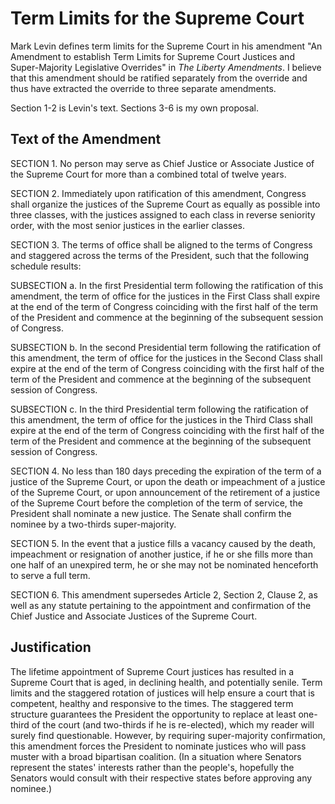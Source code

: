 # Term Limits for the Supreme Court

Mark Levin defines term limits for the Supreme Court in his amendment "An Amendment to establish Term Limits for Supreme Court Justices and Super-Majority Legislative Overrides" in _The Liberty Amendments_. I believe that this amendment should be ratified separately from the override and thus have extracted the override to three separate amendments.

Section 1-2 is Levin's text. Sections 3-6 is my own proposal.

## Text of the Amendment

SECTION 1. No person may serve as Chief Justice or Associate Justice of the Supreme Court for more than a combined total of twelve years.

SECTION 2. Immediately upon ratification of this amendment, Congress shall organize the justices of the Supreme Court as equally as possible into three classes, with the justices assigned to each class in reverse seniority order, with the most senior justices in the earlier classes. 

SECTION 3. The terms of office shall be aligned to the terms of Congress and staggered across the terms of the President, such that the following schedule results:

SUBSECTION a. In the first Presidential term following the ratification of this amendment, the term of office for the justices in the First Class shall expire at the end of the term of Congress coinciding with the first half of the term of the President and commence at the beginning of the subsequent session of Congress.

SUBSECTION b. In the second Presidential term following the ratification of this amendment, the term of office for the justices in the Second Class shall expire at the end of the term of Congress coinciding with the first half of the term of the President and commence at the beginning of the subsequent session of Congress.

SUBSECTION c. In the third Presidential term following the ratification of this amendment, the term of office for the justices in the Third Class shall expire at the end of the term of Congress coinciding with the first half of the term of the President and commence at the beginning of the subsequent session of Congress.

SECTION 4. No less than 180 days preceding the expiration of the term of a justice of the Supreme Court, or upon the death or impeachment of a justice of the Supreme Court, or upon announcement of the retirement of a justice of the Supreme Court before the completion of the term of service, the President shall nominate a new justice. The Senate shall confirm the nominee by a two-thirds super-majority. 

SECTION 5. In the event that a justice fills a vacancy caused by the death, impeachment or resignation of another justice, if he or she fills more than one half of an unexpired term, he or she may not be nominated henceforth to serve a full term.

SECTION 6. This amendment supersedes Article 2, Section 2, Clause 2, as well as any statute pertaining to the appointment and confirmation of the Chief Justice and Associate Justices of the Supreme Court. 

## Justification

The lifetime appointment of Supreme Court justices has resulted in a Supreme Court that is aged, in declining health, and potentially senile. Term limits and the staggered rotation of justices will help ensure a court that is competent, healthy and responsive to the times. The staggered term structure guarantees the President the opportunity to replace at least one-third of the court (and two-thirds if he is re-elected), which my reader will surely find questionable. However, by requiring super-majority confirmation, this amendment forces the President to nominate justices who will pass muster with a broad bipartisan coalition. (In a situation where Senators represent the states' interests rather than the people's, hopefully the Senators would consult with their respective states before approving any nominee.)